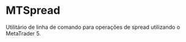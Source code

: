# MTSpread  

Utilitário de linha de comando para operações de spread utilizando o MetaTrader 5.  

